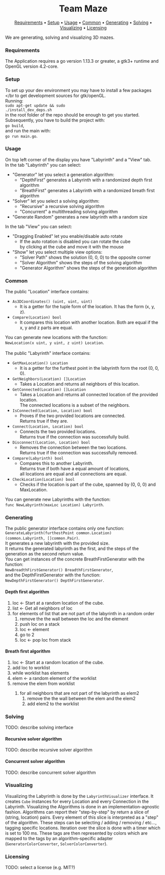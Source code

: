 <h1 align="center">
    Team Maze
</h1>
<p align="center">
  <a href="#requirements">Requirements</a> •
  <a href="#setup">Setup</a> •
  <a href="#usage">Usage</a> •
  <a href="#common">Common</a> •
  <a href="#generating">Generating</a> •
  <a href="#solving">Solving</a> •
  <a href="#visualizing">Visualizing</a> •
  <a href="#licensing">Licensing</a>
</p>

We are generating, solving and visualizing 3D mazes.

### Requirements
The Application requires a go version 1.13.3 or greater, a gtk3+ runtime and OpenGL version 4.2-core.

### Setup
To set up your dev environment you may have to install a few packages </br
to get development sources for gtk/openGL. <br>
Running:<br>
<code>sudo apt-get update && sudo ./install_dev_deps.sh</code><br>
in the root folder of the repo should be enough to get you started.<br>
Subsequently, you have to build the project with:<br>
<code>go build</code>,<br>
and run the main with:<br>
<code>go run main.go</code>.

### Usage
On top left corner of the display you have "Labyrinth" and a "View" tab.<br>
In the tab "Labyrinth" you can select:
<ul>
    <li>"Generator" let you select a generation algorithm:
        <ul>
            <li>"DepthFirst" generates a Labyrinth with a randomized depth first algorithm</li>
            <li>"BreathFirst" generates a Labyrinth with a randomized breath first algorithm</li>
        </ul>
    </li>
    <li>"Solver" let you select a solving algorithm:
        <ul>
            <li>"Recursive" a recursive solving algorithm</li>
            <li>"Concurrent" a multithreading solving algorithm</li>
        </ul>
    </li>
    <li>"Generate Random" generates a new labyrinth with a random size</li>
</ul>
In the tab "View" you can select:
<ul>
    <li>"Dragging Enabled" let you enable/disable auto rotate
        <ul>
            <li>
                If the auto rotation is disabled you can rotate the cube<br>
                by clicking at the cube and move it with the mouse
            </li>
        </ul>
    </li>
    <li>"Show" let you select multiple view options:
        <ul>
            <li>"Solver Path" shows the solution (0, 0, 0) to the opposite corner</li>
            <li>"Solver Algorithm" shows the steps of the solving algorithm</li>
            <li>"Generator Algorithm" shows the steps of the generation algorithm</li>
        </ul>
    </li>
</ul>

### Common
The public "Location" interface contains:
<ul>
    <li>
        <code>As3DCoordinates() (uint, uint, uint)</code>
        <ul>
            <li>
                It is a getter for the tuple form of the location.
                It has the form (x, y, z).
            </li>
        </ul>
    </li>
    <li>
        <code>Compare(Location) bool</code>
        <ul>
            <li>
                It compares this location with another location.
                Both are equal if the x, y and z parts are equal.
             </li>
        </ul>
    </li>
</ul>
You can generate new locations with the function:<br/>
<code>NewLocation(x uint, y uint, z uint) Location</code>.<br>
<br>
The public "Labyrinth" interface contains:
<ul>
    <li>
        <code>GetMaxLocation() Location</code>
        <ul>
            <li>It is a getter for the furthest point in the labyrinth form the root (0, 0, 0).</li>
        </ul>
    </li>
    <li>
        <code>GetNeighbors(Location) []Location</code>
        <ul>
            <li>Takes a Location and returns all neighbors of this location.</li>
        </ul>
    </li>
    <li>
        <code>GetConnected(Location) []Location</code>
        <ul>
            <li>
                Takes a Location and returns all connected location of the provided location.<br>
                The connected locations is a subset of the neighbors.
            </li>
        </ul>
    </li>
    <li>
        <code>IsConnected(Location, Location) bool</code>
        <ul>
            <li>
                Proves if the two provided locations are connected.<br>
                Returns true if they are.
            </li>
        </ul>
    </li>
    <li>
        <code>Connect(Location, Location) bool</code>
        <ul>
            <li>
                Connects the two provided locations.<br>
                Returns true if the connection was successfully build.
            </li>
        </ul>
    </li>
    <li>
        <code>Disconnect(Location, Location) bool</code>
        <ul>
            <li>
                Removes the connection between the two locations.<br>
                Returns true if the connection was successfully removed.
            </li>
        </ul>
    </li>
    <li>
        <code>Compare(Labyrinth) bool</code>
        <ul>
            <li>
                Compares this to another Labyrinth.<br>
                Returns true if both have a equal amount of locations,<br>
                all locations are equal and all connections are equal.
            </li>
        </ul>
    </li>
    <li>
        <code>CheckLocation(Location) bool</code>
        <ul>
            <li>Checks if the location is part of the cube, spanned by (0, 0, 0) and MaxLocation.</li>
        </ul>
    </li>
</ul>
You can generate new Labyrinths with the function:<br>
<code>func NewLabyrinth(maxLoc Location) Labyrinth</code>.

### Generating
The public generator interface contains only one function:<br>
<code>GenerateLabyrinth(furthestPoint common.Location) (common.Labyrinth, []common.Pair)</code>.<br>
It generates a new labyrinth with the provided size. <br>
It returns the generated labyrinth as the first, and the steps of the generation as the second return value.<br>
You can get instances of the concrete BreathFirstGenerator with the function:<br>
<code>NewBreadthFirstGenerator() BreadthFirstGenerator</code>,<br>
and the DepthFirstGenerator with the function:<br>
<code>NewDepthFirstGenerator() DepthFirstGenerator</code>.

#### Depth first algorithm
<ol>
    <li>loc <- Start at a random location of the cube.</li>
    <li>list <- Get all neighbors of loc</li>
    <li>for elements of list that are not part of the labyrinth in a random order
        <ol>
            <li>remove the the wall between the loc and the element</li>
            <li>push loc on a stack</li>
            <li>loc <- element</li>
            <li>go to 2</li>
            <li>loc <- pop loc from stack</li>
        </ol>
    </li>
</ol>

#### Breath first algorithm
<ol>
    <li>loc <- Start at a random location of the cube.</li>
    <li>add loc to worklist</li>
    <li>while worklist has elements
        <li>elem <- a random element of the worklist</li>
        <li>remove the elem from worklist</li>
        <ol>
            <li>for all neighbors that are not part of the labyrinth as elem2
                <ol>
                    <li>remove the the wall between the elem and the elem2</li>
                    <li>add elem2 to the worklist</li>
                </ol>
            </li>
        </ol>
    </li>
</ol>

### Solving
TODO: describe solving interface
#### Recursive solver algorithm
TODO: describe recursive solver algorithm
#### Concurrent solver algorithm
TODO: describe concurrent solver algorithm

### Visualizing

Visualizing the Labyrinth is done by the <code>LabyrinthVisualizer</code> interface. It creates <code>Cube</code> instances for every Location and every Connection in the Labyrinth.
Visualizing the Algorithms is done in an implementation-agnostic fashion. Algorithms can report their "step-by-step" by return a slice of (string, location) pairs. 
Every element of this slice is interpreted as a "step" of the algorithm. These steps can be selecting / adding / removing / etc..., tagging specific locations. 
Iteration over the slice is done with a timer which is set to 100 ms.
These tags are then represented by colors which are mapped to the tags by an algorithm-specific adapter (<code>GeneratorColorConverter</code>, <code>SolverColorConverter</code>).

### Licensing
TODO: select a license (e.g. MIT?)
